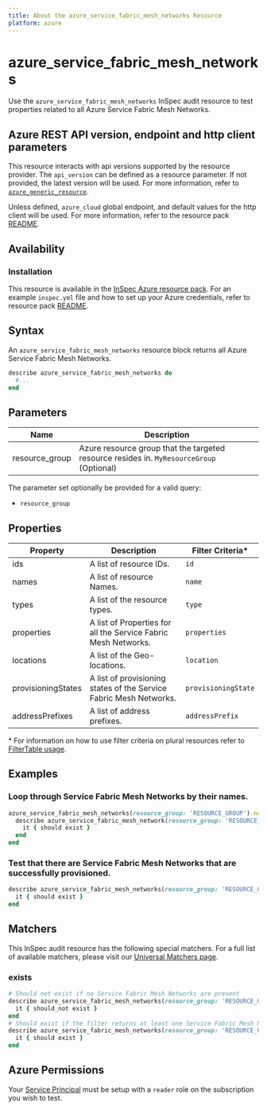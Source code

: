 ```yaml
---
title: About the azure_service_fabric_mesh_networks Resource
platform: azure
---
```


# azure_service_fabric_mesh_networks

Use the `azure_service_fabric_mesh_networks` InSpec audit resource to test properties related to all Azure Service Fabric Mesh Networks.

## Azure REST API version, endpoint and http client parameters

This resource interacts with api versions supported by the resource provider.
The `api_version` can be defined as a resource parameter.
If not provided, the latest version will be used.
For more information, refer to [`azure_generic_resource`](azure_generic_resource.md).

Unless defined, `azure_cloud` global endpoint, and default values for the http client will be used.
For more information, refer to the resource pack [README](../../README.md).

## Availability

### Installation

This resource is available in the [InSpec Azure resource pack](https://github.com/inspec/inspec-azure).
For an example `inspec.yml` file and how to set up your Azure credentials, refer to resource pack [README](../../README.md#Service-Principal).

## Syntax

An `azure_service_fabric_mesh_networks` resource block returns all Azure Service Fabric Mesh Networks.

```ruby
describe azure_service_fabric_mesh_networks do
  #...
end
```

## Parameters
| Name           | Description                                                                      |
|----------------|----------------------------------------------------------------------------------|
| resource_group | Azure resource group that the targeted resource resides in. `MyResourceGroup` (Optional)   |

The parameter set optionally be provided for a valid query:
- `resource_group`

## Properties

|Property                        | Description                                                            | Filter Criteria<superscript>*</superscript> |
|--------------------------------|------------------------------------------------------------------------|------------------|
| ids                            | A list of resource IDs.                                                | `id`             |
| names                          | A list of resource Names.                                              | `name`           |
| types                          | A list of the resource types.                                          | `type`           |
| properties                     | A list of Properties for all the Service Fabric Mesh Networks.         | `properties`     |
| locations                      | A list of the Geo-locations.                                           | `location`       |
| provisioningStates             | A list of provisioning states of the Service Fabric Mesh Networks.     | `provisioningState`|
| addressPrefixes                | A list of address prefixes.                                            | `addressPrefix`  |

<superscript>*</superscript> For information on how to use filter criteria on plural resources refer to [FilterTable usage](https://github.com/inspec/inspec/blob/master/dev-docs/filtertable-usage.md).

## Examples

### Loop through Service Fabric Mesh Networks by their names.

```ruby
azure_service_fabric_mesh_networks(resource_group: 'RESOURCE_GROUP').names.each do |name|
  describe azure_service_fabric_mesh_network(resource_group: 'RESOURCE_GROUP', name: name) do
    it { should exist }
  end
end
```
### Test that there are Service Fabric Mesh Networks that are successfully provisioned.

```ruby
describe azure_service_fabric_mesh_networks(resource_group: 'RESOURCE_GROUP').where(provisioningState: 'Succeeded') do
  it { should exist }
end
```

## Matchers

This InSpec audit resource has the following special matchers. For a full list of available matchers, please visit our [Universal Matchers page](https://www.inspec.io/docs/reference/matchers/).

### exists

```ruby
# Should not exist if no Service Fabric Mesh Networks are present
describe azure_service_fabric_mesh_networks(resource_group: 'RESOURCE_GROUP') do
  it { should_not exist }
end
# Should exist if the filter returns at least one Service Fabric Mesh Networks
describe azure_service_fabric_mesh_networks(resource_group: 'RESOURCE_GROUP') do
  it { should exist }
end
```
## Azure Permissions

Your [Service Principal](https://docs.microsoft.com/en-us/azure/azure-resource-manager/resource-group-create-service-principal-portal) must be setup with a `reader` role on the subscription you wish to test.